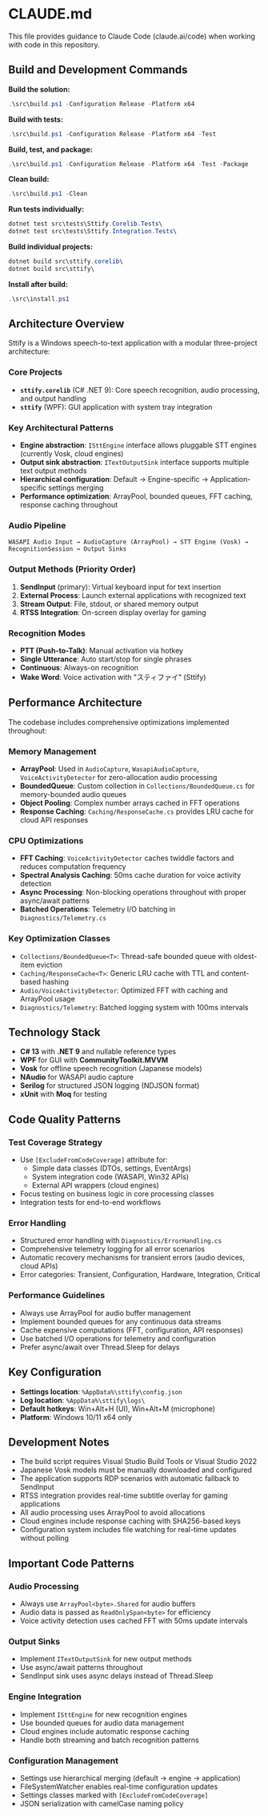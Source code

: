 # CLAUDE.md

This file provides guidance to Claude Code (claude.ai/code) when working with code in this repository.

## Build and Development Commands

**Build the solution:**
```powershell
.\src\build.ps1 -Configuration Release -Platform x64
```

**Build with tests:**
```powershell
.\src\build.ps1 -Configuration Release -Platform x64 -Test
```

**Build, test, and package:**
```powershell
.\src\build.ps1 -Configuration Release -Platform x64 -Test -Package
```

**Clean build:**
```powershell
.\src\build.ps1 -Clean
```

**Run tests individually:**
```powershell
dotnet test src\tests\Sttify.Corelib.Tests\
dotnet test src\tests\Sttify.Integration.Tests\
```

**Build individual projects:**
```powershell
dotnet build src\sttify.corelib\
dotnet build src\sttify\
```

**Install after build:**
```powershell
.\src\install.ps1
```

## Architecture Overview

Sttify is a Windows speech-to-text application with a modular three-project architecture:

### Core Projects
- **`sttify.corelib`** (C# .NET 9): Core speech recognition, audio processing, and output handling
- **`sttify`** (WPF): GUI application with system tray integration

### Key Architectural Patterns
- **Engine abstraction**: `ISttEngine` interface allows pluggable STT engines (currently Vosk, cloud engines)
- **Output sink abstraction**: `ITextOutputSink` interface supports multiple text output methods
- **Hierarchical configuration**: Default → Engine-specific → Application-specific settings merging
- **Performance optimization**: ArrayPool, bounded queues, FFT caching, response caching throughout

### Audio Pipeline
```
WASAPI Audio Input → AudioCapture (ArrayPool) → STT Engine (Vosk) → RecognitionSession → Output Sinks
```

### Output Methods (Priority Order)
1. **SendInput** (primary): Virtual keyboard input for text insertion
2. **External Process**: Launch external applications with recognized text
3. **Stream Output**: File, stdout, or shared memory output
4. **RTSS Integration**: On-screen display overlay for gaming

### Recognition Modes
- **PTT (Push-to-Talk)**: Manual activation via hotkey
- **Single Utterance**: Auto start/stop for single phrases
- **Continuous**: Always-on recognition
- **Wake Word**: Voice activation with "スティファイ" (Sttify)

## Performance Architecture

The codebase includes comprehensive optimizations implemented throughout:

### Memory Management
- **ArrayPool<T>**: Used in `AudioCapture`, `WasapiAudioCapture`, `VoiceActivityDetector` for zero-allocation audio processing
- **BoundedQueue<T>**: Custom collection in `Collections/BoundedQueue.cs` for memory-bounded audio queues
- **Object Pooling**: Complex number arrays cached in FFT operations
- **Response Caching**: `Caching/ResponseCache.cs` provides LRU cache for cloud API responses

### CPU Optimizations
- **FFT Caching**: `VoiceActivityDetector` caches twiddle factors and reduces computation frequency
- **Spectral Analysis Caching**: 50ms cache duration for voice activity detection
- **Async Processing**: Non-blocking operations throughout with proper async/await patterns
- **Batched Operations**: Telemetry I/O batching in `Diagnostics/Telemetry.cs`

### Key Optimization Classes
- `Collections/BoundedQueue<T>`: Thread-safe bounded queue with oldest-item eviction
- `Caching/ResponseCache<T>`: Generic LRU cache with TTL and content-based hashing
- `Audio/VoiceActivityDetector`: Optimized FFT with caching and ArrayPool usage
- `Diagnostics/Telemetry`: Batched logging system with 100ms intervals

## Technology Stack

- **C# 13** with **.NET 9** and nullable reference types
- **WPF** for GUI with **CommunityToolkit.MVVM**
- **Vosk** for offline speech recognition (Japanese models)
- **NAudio** for WASAPI audio capture
- **Serilog** for structured JSON logging (NDJSON format)
- **xUnit** with **Moq** for testing

## Code Quality Patterns

### Test Coverage Strategy
- Use `[ExcludeFromCodeCoverage]` attribute for:
  - Simple data classes (DTOs, settings, EventArgs)
  - System integration code (WASAPI, Win32 APIs)
  - External API wrappers (cloud engines)
- Focus testing on business logic in core processing classes
- Integration tests for end-to-end workflows

### Error Handling
- Structured error handling with `Diagnostics/ErrorHandling.cs`
- Comprehensive telemetry logging for all error scenarios
- Automatic recovery mechanisms for transient errors (audio devices, cloud APIs)
- Error categories: Transient, Configuration, Hardware, Integration, Critical

### Performance Guidelines
- Always use ArrayPool<T> for audio buffer management
- Implement bounded queues for any continuous data streams
- Cache expensive computations (FFT, configuration, API responses)
- Use batched I/O operations for telemetry and configuration
- Prefer async/await over Thread.Sleep for delays

## Key Configuration

- **Settings location**: `%AppData%\sttify\config.json`
- **Log location**: `%AppData%\sttify\logs\`
- **Default hotkeys**: Win+Alt+H (UI), Win+Alt+M (microphone)
- **Platform**: Windows 10/11 x64 only

## Development Notes

- The build script requires Visual Studio Build Tools or Visual Studio 2022
- Japanese Vosk models must be manually downloaded and configured
- The application supports RDP scenarios with automatic fallback to SendInput
- RTSS integration provides real-time subtitle overlay for gaming applications
- All audio processing uses ArrayPool to avoid allocations
- Cloud engines include response caching with SHA256-based keys
- Configuration system includes file watching for real-time updates without polling

## Important Code Patterns

### Audio Processing
- Always use `ArrayPool<byte>.Shared` for audio buffers
- Audio data is passed as `ReadOnlySpan<byte>` for efficiency
- Voice activity detection uses cached FFT with 50ms update intervals

### Output Sinks
- Implement `ITextOutputSink` for new output methods
- Use async/await patterns throughout
- SendInput sink uses async delays instead of Thread.Sleep

### Engine Integration
- Implement `ISttEngine` for new recognition engines
- Use bounded queues for audio data management
- Cloud engines include automatic response caching
- Handle both streaming and batch recognition patterns

### Configuration Management
- Settings use hierarchical merging (default → engine → application)
- FileSystemWatcher enables real-time configuration updates
- Settings classes marked with `[ExcludeFromCodeCoverage]`
- JSON serialization with camelCase naming policy